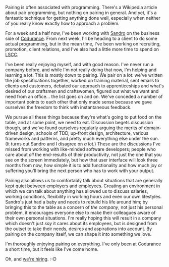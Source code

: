 Pairing is often associated with programming. There's a Wikipedia article about pair programming, but nothing on pairing in general. And yet, it's a fantastic technique for getting anything done well, especially when neither of you really know exactly how to approach a problem.

For a week and a half now, I've been working with [Sandro][@sandromancuso] on the business side of [Codurance][]. From next week, I'll be heading to a client to do some actual programming, but in the mean time, I've been working on recruiting, promotion, client relations, and I've also had a little more time to spend on [LSCC][].

I've been really enjoying myself, and with good reason. I've never run a company before, and while I'm not really doing that now, I'm helping and learning a lot. This is mostly down to pairing. We pair on a lot: we've written the job specifications together, worked on training material, sent emails to clients and customers, debated our approach to apprenticeships and what's desired of our craftsmen and craftswomen, figured out what we want and need from an office… the list goes on and on. We've conceded a number of important points to each other that only made sense because we gave ourselves the freedom to think with instantaneous feedback.

We pursue all these things because they're what's going to put food on the table, and at some point, we need to eat. Discussion begets discussion though, and we've found ourselves regularly arguing the merits of domain-driven design, schools of TDD, up-front design, architecture, various frameworks and patterns, and pretty much everything else under the sun. (It turns out Sandro and I disagree on *a lot*.) These are the discussions I've missed from working with like-minded software developers; people who care about *all* the end-results of their productivity, not just the one that you see on the screen immediately, but how that user interface will look three months from now, how simple it is to add functionality and how much joy or suffering you'll bring the next person who has to work with your output.

Pairing also allows us to comfortably talk about situations that are generally kept quiet between employers and employees. Creating an environment in which we can talk about anything has allowed us to discuss salaries, working conditions, flexibility in working hours and even our own lifestyles. Sandro's just had a baby and needs to rebuild his life around him; by bringing this to the table as a concern of *the company*, not just his personal problem, it encourages everyone else to make their colleagues aware of their own personal situations. I'm really hoping this will result in a company which doesn't just *say* it cares about its employees, but is designed from the outset to take their needs, desires and aspirations into account. By pairing on the company itself, we can shape it into something we love.

I'm thoroughly enjoying pairing on everything. I've only been at Codurance a short time, but it feels like I've come home.

Oh, and [we're hiring][Codurance Careers]. :-D

[@sandromancuso]: https://twitter.com/sandromancuso
[Codurance]: http://codurance.com/
[Codurance Careers]: http://codurance.com/careers/craftsman.html
[LSCC]: http://londonswcraft.com/
